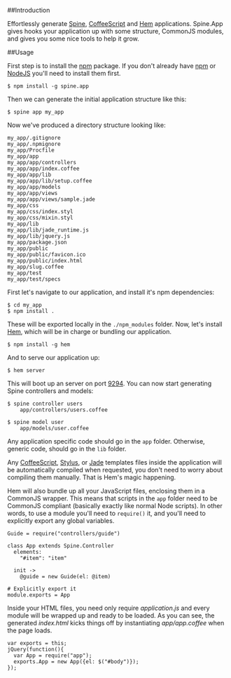 ##Introduction

Effortlessly generate [Spine](http://github.com/spine/spine), [CoffeeScript](http://jashkenas.github.com/coffee-script) and [Hem](https://github.com/spine/hem) applications. Spine.App gives hooks your application up with some structure, CommonJS modules, and gives you some nice tools to help it grow.

##Usage

First step is to install the [npm](http://npmjs.org/) package. If you don't already have [npm](http://npmjs.org/) or [NodeJS](http://nodejs.org/) you'll need to install them first.

    $ npm install -g spine.app

Then we can generate the initial application structure like this:

    $ spine app my_app

Now we've produced a directory structure looking like:

    my_app/.gitignore
    my_app/.npmignore
    my_app/Procfile
    my_app/app
    my_app/app/controllers
    my_app/app/index.coffee
    my_app/app/lib
    my_app/app/lib/setup.coffee
    my_app/app/models
    my_app/app/views
    my_app/app/views/sample.jade
    my_app/css
    my_app/css/index.styl
    my_app/css/mixin.styl
    my_app/lib
    my_app/lib/jade_runtime.js
    my_app/lib/jquery.js
    my_app/package.json
    my_app/public
    my_app/public/favicon.ico
    my_app/public/index.html
    my_app/slug.coffee
    my_app/test
    my_app/test/specs

First let's navigate to our application, and install it's npm dependencies:

    $ cd my_app
    $ npm install .

These will be exported locally in the `./npm_modules` folder. Now, let's install [Hem](http://github.com/spine/hem), which will be in charge or bundling our application.

    $ npm install -g hem

And to serve our application up:

    $ hem server

This will boot up an server on port [9294](http://localhost:9294). You can now start generating Spine controllers and models:

    $ spine controller users
        app/controllers/users.coffee

    $ spine model user
        app/models/user.coffee

Any application specific code should go in the `app` folder. Otherwise, generic code, should go in the `lib` folder.

Any [CoffeeScript](http://jashkenas.github.com/coffee-script), [Stylus](http://learnboost.github.com/stylus/), or [Jade](https://github.com/visionmedia/jade) templates files inside the application will be automatically compiled when requested, you don't need to worry about compiling them manually. That is Hem's magic happening.

Hem will also bundle up all your JavaScript files, enclosing them in a CommonJS wrapper. This means that scripts in the `app` folder need to be CommonJS compliant (basically exactly like normal Node scripts). In other words, to use a module you'll need to `require()` it, and you'll need to explicitly export any global variables.

    Guide = require("controllers/guide")

    class App extends Spine.Controller
      elements:
        "#item": "item"

      init ->
        @guide = new Guide(el: @item)

    # Explicitly export it
    module.exports = App

Inside your HTML files, you need only require *application.js* and every module will be wrapped up and ready to be loaded. As you can see, the generated *index.html* kicks things off by instantiating *app/app.coffee* when the page loads.

    var exports = this;
    jQuery(function(){
      var App = require("app");
      exports.App = new App({el: $("#body")});
    });

